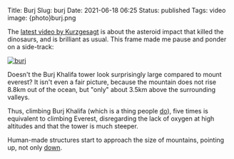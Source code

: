 Title: Burj
Slug: burj
Date: 2021-06-18 06:25
Status: published
Tags: video
image: {photo}burj.png

The [latest video by Kurzgesagt](https://www.youtube.com/watch?v=dFCbJmgeHmA) is 
about the asteroid impact that killed the dinosaurs, and is brilliant as usual.
This frame made me pause and ponder on a side-track:

[![burj]({photo}burj.png "burj")]({static}/pic/burj.png)

Doesn't the Burj Khalifa tower look surprisingly large compared to
mount everest? It isn't even a fair picture, because the mountain
does not rise 8.8km out of the ocean, but "only" about 3.5km above the
surrounding valleys.

Thus, climbing Burj Khalifa (which is a thing people [do](https://en.wikipedia.org/wiki/Burj_Khalifa#Climbing)),
five times is equivalent to climbing Everest, disregarding the lack of oxygen at high altitudes
and that the tower is much steeper.

Human-made structures start to approach the size of mountains, pointing up,
not only [down](https://en.wikipedia.org/wiki/Bingham_Canyon_Mine).
